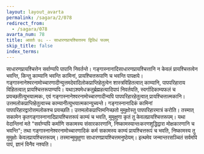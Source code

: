 ```yaml
---
layout: layout_avarta
permalink: /sagara/2/078
redirect_from:
  - /sagara/078
avarta_num: 78
title: आवर्तः ७८ -- साधारणप्रायश्चित्तस्य द्विविधं फलम्
skip_title: false
index_terms: 
---
```


साधारणप्रायश्चित्तेन
सर्वाण्यपि पापानि निवर्तन्ते।
गङ्गास्नानादिसाधारणप्रायश्चित्तानि न केवलं
प्रायश्चित्तत्वेन भवन्ति, किन्तु काम्यानि भवन्ति कामिनां, प्रायश्चित्तरूपाणि च
भवन्ति पापक्षये।
गङ्गास्नानेश्वरनामोच्चारणादीन्युत्तमदेवादिलोकप्राप्तिहेतुत्वेन
शास्त्रविहितत्वात् काम्यानि, पापपरिहाराय विहितत्वात् प्रायश्चित्तरूपाण्यपि।
यथाऽश्वमेधक्रतुर्ब्रह्महत्यादिपापं निवर्तयति, स्वर्गादिकाम्यफलं च प्रयच्छतीत्युभयात्मकः, एवं गङ्गास्नानेश्वरनामोच्चारणादीन्यपि पापपरिहारहेतुत्वात् प्रायश्चित्तात्मकानि। उत्तमलोकप्राप्तिहेतुत्वाच्च काम्यानीत्युभयात्मकान्युच्यन्ते।
गङ्गास्नानादिकं कामिनां पापपरिहारद्वारोत्तमलोकश्च प्रयच्छति।
उत्तमलोकप्राप्तिमनिच्छतो
मुमुक्षोस्तु पापपरिहारमात्रं करोति।
तस्मात् सकामेन कृतगङ्गास्नानादिप्रायश्चित्तरूपं काम्यं च भवति, मुमुक्षुणा कृतं तु केवलप्रायश्चित्तरूपम्।
यथा
वेदान्तिनां मते "सर्वाण्यपि कर्माणि सकामस्य संसारकारणानि, निष्कामस्यान्तःकरणशुद्धिद्वारा मोक्षकारणानि च भवन्ति"; तथा गङ्गास्नानेश्वरनामोच्चारणादिकं कर्म सकामस्य काम्यं प्रायश्चित्तरूपं च भवति, निष्कामस्य
तु मुमुक्षोः केवलप्रायश्चित्तरूपम्।
तस्मान्मुमुक्षुणा साधारणप्रायश्चित्तमनुष्ठेयम्।
इत्थमेव जन्मान्तरसञ्चितं सर्वमपि पापं, ज्ञानं विनैव नश्यति।